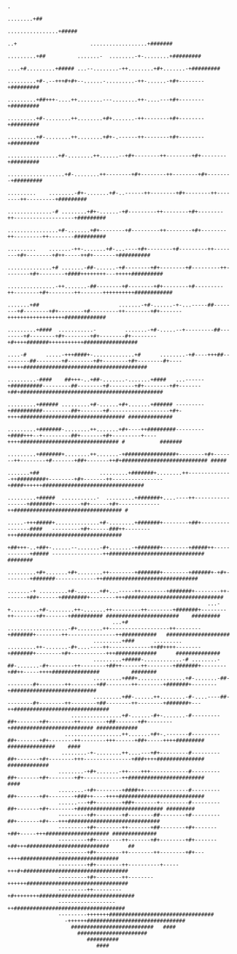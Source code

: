                                                                                                                                                                                                                                                                                                             
                                                                                                                                                                                                                                                                                                            
                                                                                                                                                                                                                                                                                                            
                                                                                                                                                                                                                                                                                                            
                                                                                                                                                                                                                                                                                                            
                                                                                                                                                                                                                                                                                                            
                                                                                                                                                                                                                                                                                                            
                                                                                                                                                                                                                                                                                                            
                                                                                                                                                                                                                                                                                                            
                                                                                                                                                                                                                                                                                                            
                                                                                                                                                                                                                                                                                                            
                                                                                                                                                                                                                                                                                       .                    
                                                                                                                                                                                                                                                                                ........+##                 
                                                                                                                                                                                                                                                                        ................+#####              
                                                                                                                                                                                                                                            ..+                       ..................+#######            
                                                                                                                                                                                                                                     .........+##          .......-  ........-+-........+#########          
                                                                                                                                                                                                                               ....+#.........+##### ...--........-++........+#+.......-+#########          
                                                                                                                                                                                                                          .........+#-.--+++#+#+--......-.........-++-......-+#+--------+#########          
                                                                                                                                                                                                                          .........+##+++-....++........---........++-....---+#+--------+#########          
                                                                                                                                                                                                                          .........+#-........++........+#+.......-++--------+#+--------+#########          
                                                                                                                                                                                                                          .........+#-........++........+#+-.------++--------+#+--------+#########          
                                                                                                                                                                                                                   ................+#-........++......--+#+--------++--------+#+--------+#########          
                                                                                                                                                                                                                 ..................+#-........++--------+#+--------++--------+#+--------+#########          
                                                                                                                                                                                                   .........    ........-#+-.......+#-..------++--------+#+--------++--------++---------+#########          
                                                                                                                                                                                               ..............-# ........+#+-......-+#---------++--------+#+--------++-------------------+#########          
                                                                                                                                                                                              ................+#-.......+#+--------+#---------++--------+#+--------++---------++--------##########          
                                                                                                                                                                               .........    .......-++-.......+#-...----+#+--------+#---------++--------+#+--------+#++-----++#+-------+##########          
                                                                                                                                                                           ..............+# .......-##-......-+#--------+#+--------+#---------++--------+#+--------+####++++++++---+++++##########          
                                                                                                                                                                          ...............-++.......-##--------+#--------+#+--------+#---------++--------+#+--------++-------++++++++++############          
                                                                                                                                     .......+##                         .......-+#-......-+-...-----##--------+#--------+#+--------+#---------++--------+#+-------++++++++++++++++++#############           
                                                                                                                                   .........+####  ...........-         .......-+#-.....--+---------##--------+#--------+#+--------+#+--------#+--------+#++++#######+++++++++++#################           
                                                                                                                       ....-#      .....-+++####+-.............+#      ........-+#----+++##---------##--------+#--------+#+--------+#+--------#+----+++++#######################################            
                                                                                                                  .........-####    ##+++-..+##-.......-.......+####   ...------+##########---------##--------+#--------+#+--------+#+-------+##+#############################################              
                                                                                                                  .........+###### .........+#-......+#+.......+###### ---------+##########---------##+-------+#-------------------+#+-++++################################# ##############                 
                                                                                                                  .........+#######-........++.......+#+----++#########---------+####+++--+---------##+-------+#+---------+----++++############################### #           #######                      
                                                                                                                  .........+#######+........++.......-+################+--------+#+-------++--------+#-------+##+-------++#+########################### #####                                               
                                                                                     .......+##                   .........+#######+........++--------------++#########+--------+#+-------++----------------+####++++++################################                                                     
                                                                                   .........+#####  ...........-  .........+#######+....----++-----------------+#######+--------+#+------+#+-------------++################################## #                                                             
                                                                                   .....-+++#####+..............+#-........+#######+--------+##+----------------####   ---------+#+------###++--------+++#################################                                                                  
                                                                                   +##+++-..+##+-......--.......-#+.......-+#######+--------+#####++------------+##### ----------------++##############################  ########                                                                           
                                                                                   .........+#+.......+#+........++--------+#######+--------+######+-+#+--------+#######-------------++##############################                                                                                       
                                                                         .......-+ .........+#-.......+#+...-----++--------+#######+--------++-------+##+------+########+--------+++###############################                                                                                         
                                                                   ...-+.........+#-........++-.......++---------++--------+#######+--------++-------+#+-------+########## #######################    #########                                                                                             
                                     ...+#                    ...................-#+........++-------------------++--------+#######+--------++---------------++###########   ####################                                                                                                           
                               .........+###      .........   .........++-.......-#+....----++-------------++##++++--------+#######+--------+#+-----------+++#############      ##############                                                                                                              
                               .........+#####-............-# ........-##-.......-#+--------++--------+##++------++--------+#######+--------+##++-----++++###############          ########                                                                                                                 
                               .........+###+...............+#-.......-##---------#+--------++--------+##--------++--------+#######+--------+###########################                                                                                                                                    
                               .........+##-......++........-#-....----##---------#+--------++--------+##--------++--------+#######+---++##############################                                                                                                                                     
                        ................+#-......-#+-.......-#---------##+-------+#+--------++--------+##-------+#+--------+########################## #############                                                                                                                                        
                      ..................++.......+#+-.-------#---------##+-------+#+--------++--------+++------+##+-----++++#########  ###############    ####                                                                                                                                              
                     ........-+-........++....---+#+---------#---------##+-------+#+--------+++---------------+###++++###############    #############                                                                                                                                                      
                    ........-+#+.......-++----+++------------#---------##+-------+#+--------+#+------------++########################       ####                                                                                                                                                            
                    ........-+#+--------+####++--------------#---------##+-------+#+--------+###++----++++###########################                                                                                                                                                                       
                    ......---+#+--------+##+-------+---------#---------##+-------+#+--------+########################### #########                                                                                                                                                                          
                    ---------+#+--------+#--------##--------+#---------##+-------+#+---+++#############################                                                                                                                                                                                     
                    ---------+#+--------++-------+##--------+#+-------+##+-----+++#################### ##############                                                                                                                                                                                       
                    ---------+#+--------++-------+#+--------+#+-------+##+++##########################      ##                                                                                                                                                                                              
                    ---------+#+--------++--------++--------+#+---++++###############################                                                                                                                                                                                                       
                    ---------+#+--------++----------+-----+++#+#################################                                                                                                                                                                                                            
                    ---------+#+--------++--------++++++################################                                                                                                                                                                                                                    
                    ---------++---------+#++++++++##############################                                                                                                                                                                                                                            
                    ------------------++###################################                                                                                                                                                                                                                                 
                    ---------+++++++#################################                                                                                                                                                                                                                                       
                      -++++++###############################                                                                                                                                                                                                                                                
                        ##########################   ####                                                                                                                                                                                                                                                   
                          ######################                                                                                                                                                                                                                                                            
                             ##########                                                                                                                                                                                                                                                                     
                                ####                                                                                                                                                                                                                                                                        
                                                                                                                                                                                                                                                                                                            
                                                                                                                                                                                                                                                                                                            
                                                                                                                                                                                                                                                                                                            
                                                                                                                                                                                                                                                                                                            
                                                                                                                                                                                                                                                                                                            
                                                                                                                                                                                                                                                                                                            
                                                                                                                                                                                                                                                                                                            
                                                                                                                                                                                                                                                                                                            
